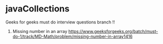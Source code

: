 # javaCollections

Geeks for geeks must do interview questions branch !!

1. Missing number in an array https://www.geeksforgeeks.org/batch/must-do-1/track/MD-Math/problem/missing-number-in-array1416

